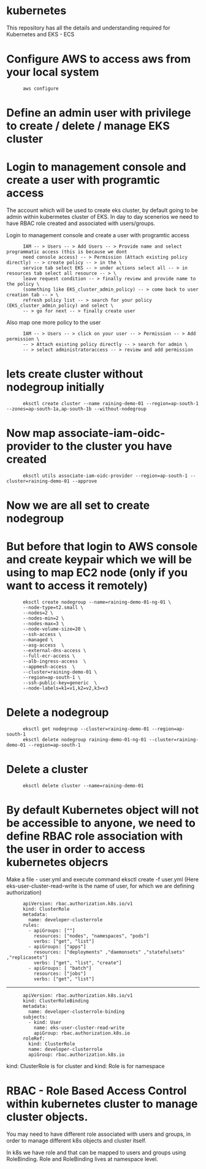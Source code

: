 # kubernetes
This repository has all the details and understanding required for Kubernetes and EKS - ECS

# Configure AWS to access aws from your local system 
          aws configure

# Define an admin user with privilege to create / delete / manage EKS cluster

Login to management console and create a user with programtic access <br/>
=======
The account which will be used to create eks cluster, by default going to be admin within kubermetes cluster of EKS. In day to day scenerios we need to have RBAC role created and associated with users/groups. 

Login to management console and create a user with programtic access 


          IAM -- > Users -- > Add Users -- > Provide name and select programmatic access (this is because we dont 
          need console access) -- > Permission (Attach existing policy directly) -- > create policy -- > in the \ 
          service tab select EKS -- > under actions select all -- > in resources tab select all resource -- > \
          leave request condition -- > finally review and provide name to the policy \ 
          (something like EKS_cluster_admin_policy) -- > come back to user creation tab -- > \
          refresh policy list -- > search for your policy (EKS_cluster_admin_policy) and select \
          -- > go for next -- > finally create user

Also map one more policy to the user </br>

          IAM -- > Users -- > click on your user -- > Permission -- > Add permission \ 
          -- > Attach existing policy directly -- > search for admin \ 
          -- > select administratoraccess -- > review and add permission


# lets create cluster without nodegroup initially 

          eksctl create cluster --name raining-demo-01 --region=ap-south-1 --zones=ap-south-1a,ap-south-1b --without-nodegroup

# Now map associate-iam-oidc-provider to the cluster you have created 

          eksctl utils associate-iam-oidc-provider --region=ap-south-1 --cluster=raining-demo-01 --approve

# Now we are all set to create nodegroup 

# But before that login to AWS console and create keypair which we will be using to map EC2 node (only if you want to access it remotely)

          eksctl create nodegroup --name=raining-demo-01-ng-01 \
          --node-type=t2.small \
          --nodes=2 \
          --nodes-min=2 \
          --nodes-max=3 \
          --node-volume-size=20 \
          --ssh-access \
          --managed \
          --asg-access  \
          --external-dns-access \
          --full-ecr-access \
          --alb-ingress-access  \
          --appmesh-access  \
          --cluster=raining-demo-01 \
          --region=ap-south-1 \
          --ssh-public-key=generic  \
          --node-labels=k1=v1,k2=v2,k3=v3

# Delete a nodegroup

          eksctl get nodegroup --cluster=raining-demo-01 --region=ap-south-1
          eksctl delete nodegroup raining-demo-01-ng-01 --cluster=raining-demo-01 --region=ap-south-1

# Delete a cluster

          eksctl delete cluster --name=raining-demo-01

# By default Kubernetes object will not be accessible to anyone, we need to define RBAC role association with the user in order to access kubernetes objecrs

Make a file - user.yml and execute command eksctl create -f user.yml (Here eks-user-cluster-read-write is the name of user, for which we are defining authorization) 

          apiVersion: rbac.authorization.k8s.io/v1
          kind: ClusterRole
          metadata:
            name: developer-clusterrole
          rules:
            - apiGroups: [""]
              resources: ["nodes", "namespaces", "pods"]
              verbs: ["get", "list"]
            - apiGroups: ["apps"]
              resources: ["deployments" ,"daemonsets" ,"statefulsets" ,"replicasets"]
              verbs: ["get", "list", "create"]
            - apiGroups: [ "batch"]
              resources: ["jobs"]
              verbs: ["get", "list"]
---
          apiVersion: rbac.authorization.k8s.io/v1
          kind: ClusterRoleBinding
          metadata:
            name: developer-clusterrole-binding
          subjects:
            - kind: User
              name: eks-user-cluster-read-write
              apiGroup: rbac.authorization.k8s.io
          roleRef:
            kind: ClusterRole
            name: developer-clusterrole
            apiGroup: rbac.authorization.k8s.io
  
  kind: ClusterRole is for cluster and kind: Role is for namespace


# RBAC - Role Based Access Control within kubernetes cluster to manage cluster objects. 

You may need to have different role associated with users and groups, in order to manage different k8s objects and cluster itself.

In k8s we have role and that can be mapped to users and groups using RoleBinding. Role and RoleBinding lives at namespace level. 





